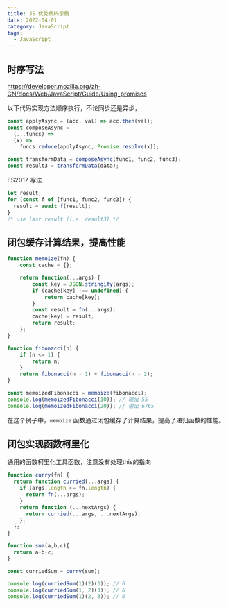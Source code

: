 ```yaml
---
title: JS 优秀代码示例
date: 2022-04-01
category: JavaScript
tags:
  - JavaScript
---
```


<!-- more -->

## 时序写法

https://developer.mozilla.org/zh-CN/docs/Web/JavaScript/Guide/Using_promises

以下代码实现方法顺序执行，不论同步还是异步，

```js
const applyAsync = (acc, val) => acc.then(val);
const composeAsync =
  (...funcs) =>
  (x) =>
    funcs.reduce(applyAsync, Promise.resolve(x));

const transformData = composeAsync(func1, func2, func3);
const result3 = transformData(data);
```

ES2017 写法

```js
let result;
for (const f of [func1, func2, func3]) {
  result = await f(result);
}
/* use last result (i.e. result3) */
```

## 闭包缓存计算结果，提高性能

```js
function memoize(fn) {
    const cache = {};

    return function(...args) {
        const key = JSON.stringify(args);
        if (cache[key] !== undefined) {
            return cache[key];
        }
        const result = fn(...args);
        cache[key] = result;
        return result;
    };
}

function fibonacci(n) {
    if (n <= 1) {
        return n;
    }
    return fibonacci(n - 1) + fibonacci(n - 2);
}

const memoizedFibonacci = memoize(fibonacci);
console.log(memoizedFibonacci(10)); // 输出 55
console.log(memoizedFibonacci(20)); // 输出 6765
```

在这个例子中，`memoize` 函数通过闭包缓存了计算结果，提高了递归函数的性能。

## 闭包实现函数柯里化

通用的函数柯里化工具函数，注意没有处理this的指向

```js
function curry(fn) {
  return function curried(...args) {
    if (args.length >= fn.length) {
      return fn(...args);
    }
    return function (...nextArgs) {
      return curried(...args, ...nextArgs);
    };
  };
}

function sum(a,b,c){
  return a+b+c;
}

const curriedSum = curry(sum);

console.log(curriedSum(1)(2)(3)); // 6
console.log(curriedSum(1, 2)(3)); // 6
console.log(curriedSum(1)(2, 3)); // 6
```